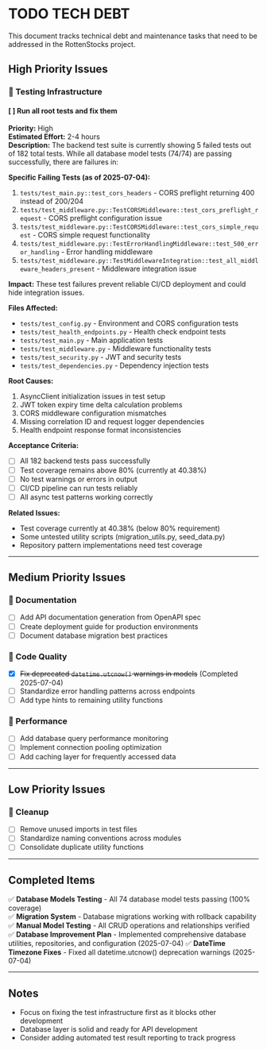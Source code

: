 # TODO TECH DEBT

This document tracks technical debt and maintenance tasks that need to be addressed in the RottenStocks project.

## High Priority Issues

### 🧪 Testing Infrastructure

#### [ ] Run all root tests and fix them
**Priority:** High  
**Estimated Effort:** 2-4 hours  
**Description:** The backend test suite is currently showing 5 failed tests out of 182 total tests. While all database model tests (74/74) are passing successfully, there are failures in:

**Specific Failing Tests (as of 2025-07-04):**
1. `tests/test_main.py::test_cors_headers` - CORS preflight returning 400 instead of 200/204
2. `tests/test_middleware.py::TestCORSMiddleware::test_cors_preflight_request` - CORS preflight configuration issue
3. `tests/test_middleware.py::TestCORSMiddleware::test_cors_simple_request` - CORS simple request functionality
4. `tests/test_middleware.py::TestErrorHandlingMiddleware::test_500_error_handling` - Error handling middleware
5. `tests/test_middleware.py::TestMiddlewareIntegration::test_all_middleware_headers_present` - Middleware integration issue

**Impact:** These test failures prevent reliable CI/CD deployment and could hide integration issues.

**Files Affected:**
- `tests/test_config.py` - Environment and CORS configuration tests
- `tests/test_health_endpoints.py` - Health check endpoint tests
- `tests/test_main.py` - Main application tests
- `tests/test_middleware.py` - Middleware functionality tests  
- `tests/test_security.py` - JWT and security tests
- `tests/test_dependencies.py` - Dependency injection tests

**Root Causes:**
1. AsyncClient initialization issues in test setup
2. JWT token expiry time delta calculation problems
3. CORS middleware configuration mismatches
4. Missing correlation ID and request logger dependencies
5. Health endpoint response format inconsistencies

**Acceptance Criteria:**
- [ ] All 182 backend tests pass successfully
- [ ] Test coverage remains above 80% (currently at 40.38%)
- [ ] No test warnings or errors in output
- [ ] CI/CD pipeline can run tests reliably
- [ ] All async test patterns working correctly

**Related Issues:**
- Test coverage currently at 40.38% (below 80% requirement)
- Some untested utility scripts (migration_utils.py, seed_data.py)
- Repository pattern implementations need test coverage

---

## Medium Priority Issues

### 📝 Documentation
- [ ] Add API documentation generation from OpenAPI spec
- [ ] Create deployment guide for production environments
- [ ] Document database migration best practices

### 🔧 Code Quality  
- [x] ~~Fix deprecated `datetime.utcnow()` warnings in models~~ (Completed 2025-07-04)
- [ ] Standardize error handling patterns across endpoints
- [ ] Add type hints to remaining utility functions

### 🚀 Performance
- [ ] Add database query performance monitoring
- [ ] Implement connection pooling optimization
- [ ] Add caching layer for frequently accessed data

---

## Low Priority Issues

### 🧹 Cleanup
- [ ] Remove unused imports in test files
- [ ] Standardize naming conventions across modules
- [ ] Consolidate duplicate utility functions

---

## Completed Items

✅ **Database Models Testing** - All 74 database model tests passing (100% coverage)  
✅ **Migration System** - Database migrations working with rollback capability  
✅ **Manual Model Testing** - All CRUD operations and relationships verified  
✅ **Database Improvement Plan** - Implemented comprehensive database utilities, repositories, and configuration (2025-07-04)
✅ **DateTime Timezone Fixes** - Fixed all datetime.utcnow() deprecation warnings (2025-07-04)  

---

## Notes

- Focus on fixing the test infrastructure first as it blocks other development
- Database layer is solid and ready for API development
- Consider adding automated test result reporting to track progress